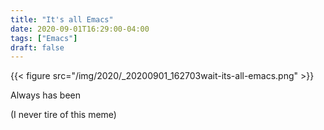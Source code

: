 ```yaml
---
title: "It's all Emacs"
date: 2020-09-01T16:29:00-04:00
tags: ["Emacs"]
draft: false
---
```


{{< figure src="/img/2020/_20200901_162703wait-its-all-emacs.png" >}}

Always has been

(I never tire of this meme)
